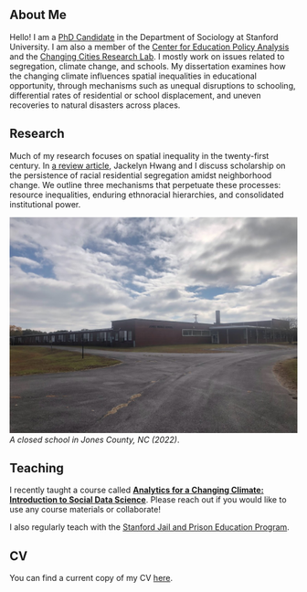 ## About Me
Hello! I am a [PhD Candidate](https://sociology.stanford.edu/people/tyler-mcdaniel) in the Department of Sociology at Stanford University. I am also a member of the [Center for Education Policy Analysis](https://cepa.stanford.edu/people/tyler-mcdaniel) and the [Changing Cities Research Lab](https://ccrl.stanford.edu/team). I mostly work on issues related to segregation, climate change, and schools. My dissertation examines how the changing climate influences spatial inequalities in educational opportunity, through mechanisms such as unequal disruptions to schooling, differential rates of residential or school displacement, and uneven recoveries to natural disasters across places. 

## Research

Much of my research focuses on spatial inequality in the twenty-first century. In [a review article](https://www.annualreviews.org/content/journals/10.1146/annurev-soc-030420-014126), Jackelyn Hwang and I discuss scholarship on the persistence of racial residential segregation amidst neighborhood change. We outline three mechanisms that perpetuate these processes: resource inequalities, enduring ethnoracial hierarchies, and consolidated institutional power.


![Jones](jones.jpg)
_A closed school in Jones County, NC (2022)_.

## Teaching
I recently taught a course called [__Analytics for a Changing Climate: Introduction to Social Data Science__](https://bookdown.org/tylermc/soc128d/). Please reach out if you would like to use any course materials or collaborate!

I also regularly teach with the [Stanford Jail and Prison Education Program](https://sjpep.weebly.com/).

## CV
You can find a current copy of my CV [here](https://drive.google.com/file/d/1wFy9AjQ7epqpJmCIjmSmYWA8pImbJnyr/view?usp=sharing). 

